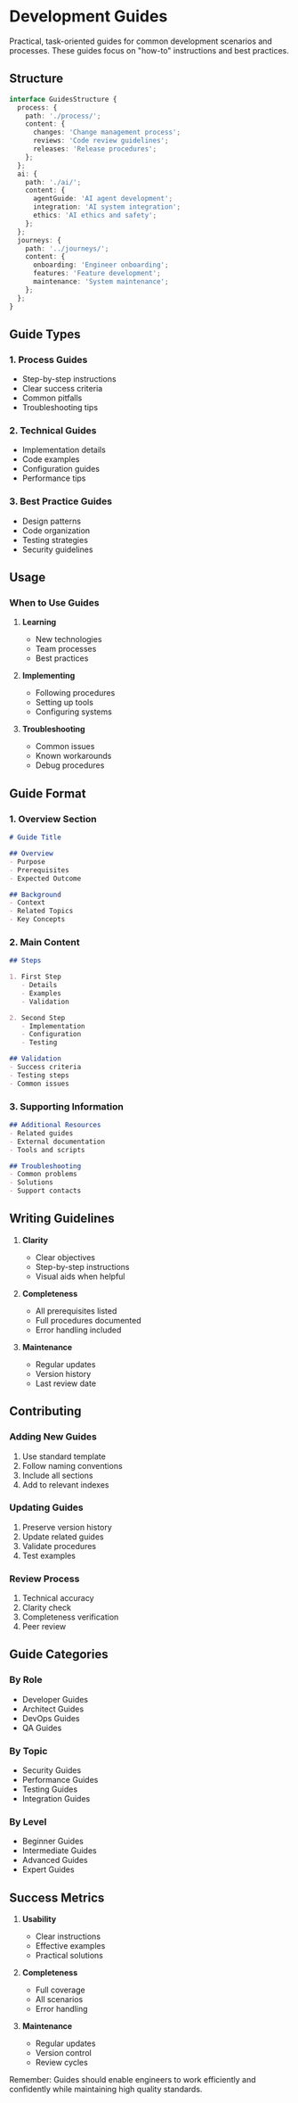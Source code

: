 # Development Guides

Practical, task-oriented guides for common development scenarios and processes. These guides focus on "how-to" instructions and best practices.

## Structure

```typescript
interface GuidesStructure {
  process: {
    path: './process/';
    content: {
      changes: 'Change management process';
      reviews: 'Code review guidelines';
      releases: 'Release procedures';
    };
  };
  ai: {
    path: './ai/';
    content: {
      agentGuide: 'AI agent development';
      integration: 'AI system integration';
      ethics: 'AI ethics and safety';
    };
  };
  journeys: {
    path: '../journeys/';
    content: {
      onboarding: 'Engineer onboarding';
      features: 'Feature development';
      maintenance: 'System maintenance';
    };
  };
}
```

## Guide Types

### 1. Process Guides
- Step-by-step instructions
- Clear success criteria
- Common pitfalls
- Troubleshooting tips

### 2. Technical Guides
- Implementation details
- Code examples
- Configuration guides
- Performance tips

### 3. Best Practice Guides
- Design patterns
- Code organization
- Testing strategies
- Security guidelines

## Usage

### When to Use Guides
1. **Learning**
   - New technologies
   - Team processes
   - Best practices

2. **Implementing**
   - Following procedures
   - Setting up tools
   - Configuring systems

3. **Troubleshooting**
   - Common issues
   - Known workarounds
   - Debug procedures

## Guide Format

### 1. Overview Section
```markdown
# Guide Title

## Overview
- Purpose
- Prerequisites
- Expected Outcome

## Background
- Context
- Related Topics
- Key Concepts
```

### 2. Main Content
```markdown
## Steps

1. First Step
   - Details
   - Examples
   - Validation

2. Second Step
   - Implementation
   - Configuration
   - Testing

## Validation
- Success criteria
- Testing steps
- Common issues
```

### 3. Supporting Information
```markdown
## Additional Resources
- Related guides
- External documentation
- Tools and scripts

## Troubleshooting
- Common problems
- Solutions
- Support contacts
```

## Writing Guidelines

1. **Clarity**
   - Clear objectives
   - Step-by-step instructions
   - Visual aids when helpful

2. **Completeness**
   - All prerequisites listed
   - Full procedures documented
   - Error handling included

3. **Maintenance**
   - Regular updates
   - Version history
   - Last review date

## Contributing

### Adding New Guides
1. Use standard template
2. Follow naming conventions
3. Include all sections
4. Add to relevant indexes

### Updating Guides
1. Preserve version history
2. Update related guides
3. Validate procedures
4. Test examples

### Review Process
1. Technical accuracy
2. Clarity check
3. Completeness verification
4. Peer review

## Guide Categories

### By Role
- Developer Guides
- Architect Guides
- DevOps Guides
- QA Guides

### By Topic
- Security Guides
- Performance Guides
- Testing Guides
- Integration Guides

### By Level
- Beginner Guides
- Intermediate Guides
- Advanced Guides
- Expert Guides

## Success Metrics

1. **Usability**
   - Clear instructions
   - Effective examples
   - Practical solutions

2. **Completeness**
   - Full coverage
   - All scenarios
   - Error handling

3. **Maintenance**
   - Regular updates
   - Version control
   - Review cycles

Remember: Guides should enable engineers to work efficiently and confidently while maintaining high quality standards.
